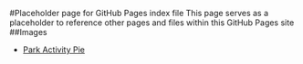 #Placeholder page for GitHub Pages index file
This page serves as a placeholder to reference other pages and files within this GitHub Pages site
##Images
* [Park Activity Pie](/images/ParkActivityPie.png)
